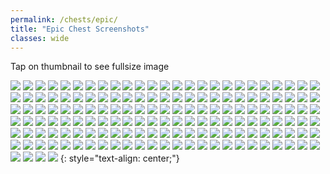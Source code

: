 ```yaml
---
permalink: /chests/epic/
title: "Epic Chest Screenshots"
classes: wide
---  
```


Tap on thumbnail to see fullsize image

[![](https://media.discordapp.net/attachments/826525665116553228/827542599207616552/image0.png?width=199&height=139)](https://cdn.discordapp.com/attachments/826525665116553228/827542599207616552/image0.png)
[![](https://media.discordapp.net/attachments/826525665116553228/828439499091738694/image0.png?width=199&height=139)](https://cdn.discordapp.com/attachments/826525665116553228/828439499091738694/image0.png)
[![](https://media.discordapp.net/attachments/826525665116553228/830211930731053126/image0.png?width=199&height=139)](https://cdn.discordapp.com/attachments/826525665116553228/830211930731053126/image0.png)
[![](https://media.discordapp.net/attachments/826525665116553228/830211931335819264/image1.png?width=199&height=139)](https://cdn.discordapp.com/attachments/826525665116553228/830211931335819264/image1.png)
[![](https://media.discordapp.net/attachments/826525665116553228/830211932836462612/image3.png?width=199&height=139)](https://cdn.discordapp.com/attachments/826525665116553228/830211932836462612/image3.png)
[![](https://media.discordapp.net/attachments/826525665116553228/830211933307142184/image4.png?width=199&height=139)](https://cdn.discordapp.com/attachments/826525665116553228/830211933307142184/image4.png)
[![](https://media.discordapp.net/attachments/826525665116553228/830833740737019984/image1.png?width=199&height=139)](https://cdn.discordapp.com/attachments/826525665116553228/830833740737019984/image1.png)
[![](https://media.discordapp.net/attachments/826525665116553228/835731150869102672/IMG_3410.PNG?width=199&height=139)](https://cdn.discordapp.com/attachments/826525665116553228/835731150869102672/IMG_3410.PNG)
[![](https://media.discordapp.net/attachments/826525665116553228/835731161904578560/IMG_3411.PNG?width=199&height=139)](https://cdn.discordapp.com/attachments/826525665116553228/835731161904578560/IMG_3411.PNG)
[![](https://media.discordapp.net/attachments/826525665116553228/835731559155105792/IMG_3442.PNG?width=199&height=139)](https://cdn.discordapp.com/attachments/826525665116553228/835731559155105792/IMG_3442.PNG)
[![](https://media.discordapp.net/attachments/826525665116553228/835731559796703262/IMG_3456.PNG?width=199&height=139)](https://cdn.discordapp.com/attachments/826525665116553228/835731559796703262/IMG_3456.PNG)
[![](https://media.discordapp.net/attachments/826525665116553228/835731732362690630/IMG_3497.PNG?width=199&height=139)](https://cdn.discordapp.com/attachments/826525665116553228/835731732362690630/IMG_3497.PNG)
[![](https://media.discordapp.net/attachments/826525665116553228/835731732434911242/IMG_3512.PNG?width=199&height=139)](https://cdn.discordapp.com/attachments/826525665116553228/835731732434911242/IMG_3512.PNG)
[![](https://media.discordapp.net/attachments/826525665116553228/835731876609130508/IMG_3545.PNG?width=199&height=139)](https://cdn.discordapp.com/attachments/826525665116553228/835731876609130508/IMG_3545.PNG)
[![](https://media.discordapp.net/attachments/826525665116553228/835731883760680970/IMG_3551.PNG?width=199&height=139)](https://cdn.discordapp.com/attachments/826525665116553228/835731883760680970/IMG_3551.PNG)
[![](https://media.discordapp.net/attachments/826525665116553228/836275532647628800/image1.png?width=199&height=139)](https://cdn.discordapp.com/attachments/826525665116553228/836275532647628800/image1.png)
[![](https://media.discordapp.net/attachments/826525665116553228/840815579165098044/IMG_3720.PNG?width=199&height=139)](https://cdn.discordapp.com/attachments/826525665116553228/840815579165098044/IMG_3720.PNG)
[![](https://media.discordapp.net/attachments/826525665116553228/840815714830123018/IMG_3782.PNG?width=199&height=139)](https://cdn.discordapp.com/attachments/826525665116553228/840815714830123018/IMG_3782.PNG)
[![](https://media.discordapp.net/attachments/826525665116553228/862195221805400104/image0.jpg?width=199&height=139)](https://cdn.discordapp.com/attachments/826525665116553228/862195221805400104/image0.jpg)
[![](https://media.discordapp.net/attachments/826525665116553228/862195478115123231/IMG_3946.PNG?width=199&height=139)](https://cdn.discordapp.com/attachments/826525665116553228/862195478115123231/IMG_3946.PNG)
[![](https://media.discordapp.net/attachments/826525665116553228/862195479324000306/IMG_3948.PNG?width=199&height=139)](https://cdn.discordapp.com/attachments/826525665116553228/862195479324000306/IMG_3948.PNG)
[![](https://media.discordapp.net/attachments/826525665116553228/862195481517359145/IMG_3961.PNG?width=199&height=139)](https://cdn.discordapp.com/attachments/826525665116553228/862195481517359145/IMG_3961.PNG)
[![](https://media.discordapp.net/attachments/826525665116553228/862195632198254602/IMG_3995.PNG?width=199&height=139)](https://cdn.discordapp.com/attachments/826525665116553228/862195632198254602/IMG_3995.PNG)
[![](https://media.discordapp.net/attachments/826525665116553228/862195633254432788/IMG_3974.PNG?width=199&height=139)](https://cdn.discordapp.com/attachments/826525665116553228/862195633254432788/IMG_3974.PNG)
[![](https://media.discordapp.net/attachments/826525665116553228/862196300904136714/IMG_4090.PNG?width=199&height=139)](https://cdn.discordapp.com/attachments/826525665116553228/862196300904136714/IMG_4090.PNG)
[![](https://media.discordapp.net/attachments/826525665116553228/862196300677120060/IMG_4058.PNG?width=199&height=139)](https://cdn.discordapp.com/attachments/826525665116553228/862196300677120060/IMG_4058.PNG)
[![](https://media.discordapp.net/attachments/826525665116553228/862196303366455306/IMG_4077.PNG?width=199&height=139)](https://cdn.discordapp.com/attachments/826525665116553228/862196303366455306/IMG_4077.PNG)
[![](https://media.discordapp.net/attachments/826525665116553228/862196617755230218/IMG_4384.PNG?width=199&height=139)](https://cdn.discordapp.com/attachments/826525665116553228/862196617755230218/IMG_4384.PNG)
[![](https://media.discordapp.net/attachments/826525665116553228/862196621752139776/IMG_4355.PNG?width=199&height=139)](https://cdn.discordapp.com/attachments/826525665116553228/862196621752139776/IMG_4355.PNG)
[![](https://media.discordapp.net/attachments/826525665116553228/862196754547867648/IMG_4439.PNG?width=199&height=139)](https://cdn.discordapp.com/attachments/826525665116553228/862196754547867648/IMG_4439.PNG)
[![](https://media.discordapp.net/attachments/826525665116553228/862196766421417985/IMG_4558.PNG?width=199&height=139)](https://cdn.discordapp.com/attachments/826525665116553228/862196766421417985/IMG_4558.PNG)
[![](https://media.discordapp.net/attachments/826525665116553228/862196769977794600/IMG_4520.PNG?width=199&height=139)](https://cdn.discordapp.com/attachments/826525665116553228/862196769977794600/IMG_4520.PNG)
[![](https://media.discordapp.net/attachments/826525665116553228/862197100552650752/IMG_4668.PNG?width=199&height=139)](https://cdn.discordapp.com/attachments/826525665116553228/862197100552650752/IMG_4668.PNG)
[![](https://media.discordapp.net/attachments/826525665116553228/862197119014928394/IMG_4683.PNG?width=199&height=139)](https://cdn.discordapp.com/attachments/826525665116553228/862197119014928394/IMG_4683.PNG)
[![](https://media.discordapp.net/attachments/826525665116553228/862197123276734475/IMG_4597.PNG?width=199&height=139)](https://cdn.discordapp.com/attachments/826525665116553228/862197123276734475/IMG_4597.PNG)
[![](https://media.discordapp.net/attachments/826525665116553228/862197261488488458/IMG_4871.PNG?width=199&height=139)](https://cdn.discordapp.com/attachments/826525665116553228/862197261488488458/IMG_4871.PNG)
[![](https://media.discordapp.net/attachments/826525665116553228/862197286867828786/IMG_4957.PNG?width=199&height=139)](https://cdn.discordapp.com/attachments/826525665116553228/862197286867828786/IMG_4957.PNG)
[![](https://media.discordapp.net/attachments/826525665116553228/862197288528379924/IMG_4951.PNG?width=199&height=139)](https://cdn.discordapp.com/attachments/826525665116553228/862197288528379924/IMG_4951.PNG)
[![](https://media.discordapp.net/attachments/826525665116553228/862197289791389696/IMG_4928.PNG?width=199&height=139)](https://cdn.discordapp.com/attachments/826525665116553228/862197289791389696/IMG_4928.PNG)
[![](https://media.discordapp.net/attachments/826525665116553228/862197435254571088/IMG_3303.PNG?width=199&height=139)](https://cdn.discordapp.com/attachments/826525665116553228/862197435254571088/IMG_3303.PNG)
[![](https://media.discordapp.net/attachments/826525665116553228/862198153482993694/IMG_5148.PNG?width=199&height=139)](https://cdn.discordapp.com/attachments/826525665116553228/862198153482993694/IMG_5148.PNG)
[![](https://media.discordapp.net/attachments/826525665116553228/862198516638416906/IMG_5253.PNG?width=199&height=139)](https://cdn.discordapp.com/attachments/826525665116553228/862198516638416906/IMG_5253.PNG)
[![](https://media.discordapp.net/attachments/826525665116553228/862198519925964860/IMG_5381.PNG?width=199&height=139)](https://cdn.discordapp.com/attachments/826525665116553228/862198519925964860/IMG_5381.PNG)
[![](https://media.discordapp.net/attachments/826525665116553228/862198819608723506/IMG_5479.PNG?width=199&height=139)](https://cdn.discordapp.com/attachments/826525665116553228/862198819608723506/IMG_5479.PNG)
[![](https://media.discordapp.net/attachments/826525665116553228/862198821634965534/IMG_5543.PNG?width=199&height=139)](https://cdn.discordapp.com/attachments/826525665116553228/862198821634965534/IMG_5543.PNG)
[![](https://media.discordapp.net/attachments/826525665116553228/862198954707517440/IMG_3317.PNG?width=199&height=139)](https://cdn.discordapp.com/attachments/826525665116553228/862198954707517440/IMG_3317.PNG)
[![](https://media.discordapp.net/attachments/826525665116553228/862198956037505024/IMG_3318.PNG?width=199&height=139)](https://cdn.discordapp.com/attachments/826525665116553228/862198956037505024/IMG_3318.PNG)
[![](https://media.discordapp.net/attachments/826525665116553228/862198958598914048/IMG_5830.PNG?width=199&height=139)](https://cdn.discordapp.com/attachments/826525665116553228/862198958598914048/IMG_5830.PNG)
[![](https://media.discordapp.net/attachments/826525665116553228/862198973476241438/IMG_5825.PNG?width=199&height=139)](https://cdn.discordapp.com/attachments/826525665116553228/862198973476241438/IMG_5825.PNG)
[![](https://media.discordapp.net/attachments/826525665116553228/862199107245572116/IMG_5888.PNG?width=199&height=139)](https://cdn.discordapp.com/attachments/826525665116553228/862199107245572116/IMG_5888.PNG)
[![](https://media.discordapp.net/attachments/826525665116553228/866190443691507722/IMG_6035.PNG?width=199&height=139)](https://cdn.discordapp.com/attachments/826525665116553228/866190443691507722/IMG_6035.PNG)
[![](https://media.discordapp.net/attachments/826525665116553228/866190445925892102/IMG_6011.PNG?width=199&height=139)](https://cdn.discordapp.com/attachments/826525665116553228/866190445925892102/IMG_6011.PNG)
[![](https://media.discordapp.net/attachments/826525665116553228/866190446854406164/IMG_5934.PNG?width=199&height=139)](https://cdn.discordapp.com/attachments/826525665116553228/866190446854406164/IMG_5934.PNG)
[![](https://media.discordapp.net/attachments/826525665116553228/866190621944578089/IMG_6175.PNG?width=199&height=139)](https://cdn.discordapp.com/attachments/826525665116553228/866190621944578089/IMG_6175.PNG)
[![](https://media.discordapp.net/attachments/826525665116553228/866190622201217044/IMG_6169.PNG?width=199&height=139)](https://cdn.discordapp.com/attachments/826525665116553228/866190622201217044/IMG_6169.PNG)
[![](https://media.discordapp.net/attachments/826525665116553228/866190876316139550/IMG_6591.PNG?width=199&height=139)](https://cdn.discordapp.com/attachments/826525665116553228/866190876316139550/IMG_6591.PNG)
[![](https://media.discordapp.net/attachments/826525665116553228/866190877374414848/IMG_6592.PNG?width=199&height=139)](https://cdn.discordapp.com/attachments/826525665116553228/866190877374414848/IMG_6592.PNG)
[![](https://media.discordapp.net/attachments/826525665116553228/874157617998614558/IMG_6833.PNG?width=199&height=139)](https://cdn.discordapp.com/attachments/826525665116553228/874157617998614558/IMG_6833.PNG)
[![](https://media.discordapp.net/attachments/826525665116553228/874157907380437012/IMG_7080.PNG?width=199&height=139)](https://cdn.discordapp.com/attachments/826525665116553228/874157907380437012/IMG_7080.PNG)
[![](https://media.discordapp.net/attachments/826525665116553228/874158123336740874/IMG_7332.PNG?width=199&height=139)](https://cdn.discordapp.com/attachments/826525665116553228/874158123336740874/IMG_7332.PNG)
[![](https://media.discordapp.net/attachments/826525665116553228/874158123609382952/IMG_7333.PNG?width=199&height=139)](https://cdn.discordapp.com/attachments/826525665116553228/874158123609382952/IMG_7333.PNG)
[![](https://media.discordapp.net/attachments/826525665116553228/874158124016209960/IMG_7644.PNG?width=199&height=139)](https://cdn.discordapp.com/attachments/826525665116553228/874158124016209960/IMG_7644.PNG)
[![](https://media.discordapp.net/attachments/826525665116553228/886523508958584862/IMG_3370.PNG?width=199&height=139)](https://cdn.discordapp.com/attachments/826525665116553228/886523508958584862/IMG_3370.PNG)
[![](https://media.discordapp.net/attachments/826525665116553228/886523511567417404/IMG_7997.PNG?width=199&height=139)](https://cdn.discordapp.com/attachments/826525665116553228/886523511567417404/IMG_7997.PNG)
[![](https://media.discordapp.net/attachments/826525665116553228/886523519771500584/IMG_7914.PNG?width=199&height=139)](https://cdn.discordapp.com/attachments/826525665116553228/886523519771500584/IMG_7914.PNG)
[![](https://media.discordapp.net/attachments/826525665116553228/886523715444158474/IMG_8183.PNG?width=199&height=139)](https://cdn.discordapp.com/attachments/826525665116553228/886523715444158474/IMG_8183.PNG)
[![](https://media.discordapp.net/attachments/826525665116553228/886523716610191360/IMG_8545.PNG?width=199&height=139)](https://cdn.discordapp.com/attachments/826525665116553228/886523716610191360/IMG_8545.PNG)
[![](https://media.discordapp.net/attachments/826525665116553228/886523716480147506/IMG_8540.PNG?width=199&height=139)](https://cdn.discordapp.com/attachments/826525665116553228/886523716480147506/IMG_8540.PNG)
[![](https://media.discordapp.net/attachments/826525665116553228/886524072303947776/IMG_8719.PNG?width=199&height=139)](https://cdn.discordapp.com/attachments/826525665116553228/886524072303947776/IMG_8719.PNG)
[![](https://media.discordapp.net/attachments/826525665116553228/886524074317217792/IMG_8602.PNG?width=199&height=139)](https://cdn.discordapp.com/attachments/826525665116553228/886524074317217792/IMG_8602.PNG)
[![](https://media.discordapp.net/attachments/826525665116553228/886524628959383592/IMG_8933.PNG?width=199&height=139)](https://cdn.discordapp.com/attachments/826525665116553228/886524628959383592/IMG_8933.PNG)
[![](https://media.discordapp.net/attachments/826525665116553228/886524633963200542/IMG_9136.PNG?width=199&height=139)](https://cdn.discordapp.com/attachments/826525665116553228/886524633963200542/IMG_9136.PNG)
[![](https://media.discordapp.net/attachments/826525665116553228/886524634269364244/IMG_9079.PNG?width=199&height=139)](https://cdn.discordapp.com/attachments/826525665116553228/886524634269364244/IMG_9079.PNG)
[![](https://media.discordapp.net/attachments/898566235908878366/898566561370095666/IMG_9498.PNG?width=199&height=139)](https://cdn.discordapp.com/attachments/898566235908878366/898566561370095666/IMG_9498.PNG)
[![](https://media.discordapp.net/attachments/898566235908878366/898566566411632690/IMG_9497.PNG?width=199&height=139)](https://cdn.discordapp.com/attachments/898566235908878366/898566566411632690/IMG_9497.PNG)
[![](https://media.discordapp.net/attachments/898566235908878366/898567005144219689/IMG_9706.PNG?width=199&height=139)](https://cdn.discordapp.com/attachments/898566235908878366/898567005144219689/IMG_9706.PNG)
[![](https://media.discordapp.net/attachments/898566235908878366/898567008042512384/IMG_9774.PNG?width=199&height=139)](https://cdn.discordapp.com/attachments/898566235908878366/898567008042512384/IMG_9774.PNG)
[![](https://media.discordapp.net/attachments/898566235908878366/915676943377133568/IMG_9437.jpg?width=199&height=139)](https://cdn.discordapp.com/attachments/898566235908878366/915676943377133568/IMG_9437.jpg)
[![](https://media.discordapp.net/attachments/898566235908878366/915676952575230012/IMG_9706.PNG?width=199&height=139)](https://cdn.discordapp.com/attachments/898566235908878366/915676952575230012/IMG_9706.PNG)
[![](https://media.discordapp.net/attachments/898566235908878366/915677104094474240/IMG_9774.PNG?width=199&height=139)](https://cdn.discordapp.com/attachments/898566235908878366/915677104094474240/IMG_9774.PNG)
[![](https://media.discordapp.net/attachments/898566235908878366/915677227037909062/IMG_9932.PNG?width=199&height=139)](https://cdn.discordapp.com/attachments/898566235908878366/915677227037909062/IMG_9932.PNG)
[![](https://media.discordapp.net/attachments/898566235908878366/915677228908552252/IMG_9934.PNG?width=199&height=139)](https://cdn.discordapp.com/attachments/898566235908878366/915677228908552252/IMG_9934.PNG)
[![](https://media.discordapp.net/attachments/898566235908878366/915677340800004176/IMG_0143.PNG?width=199&height=139)](https://cdn.discordapp.com/attachments/898566235908878366/915677340800004176/IMG_0143.PNG)
[![](https://media.discordapp.net/attachments/898566235908878366/915677487273508914/IMG_0185.PNG?width=199&height=139)](https://cdn.discordapp.com/attachments/898566235908878366/915677487273508914/IMG_0185.PNG)
[![](https://media.discordapp.net/attachments/898566235908878366/915677679137742918/IMG_0345.PNG?width=199&height=139)](https://cdn.discordapp.com/attachments/898566235908878366/915677679137742918/IMG_0345.PNG)
[![](https://media.discordapp.net/attachments/898566235908878366/915677881059917854/IMG_0561.PNG?width=199&height=139)](https://cdn.discordapp.com/attachments/898566235908878366/915677881059917854/IMG_0561.PNG)
[![](https://media.discordapp.net/attachments/898566235908878366/915678087914610758/IMG_0730.PNG?width=199&height=139)](https://cdn.discordapp.com/attachments/898566235908878366/915678087914610758/IMG_0730.PNG)
[![](https://media.discordapp.net/attachments/898566235908878366/915678310644719666/IMG_0946.PNG?width=199&height=139)](https://cdn.discordapp.com/attachments/898566235908878366/915678310644719666/IMG_0946.PNG)
[![](https://media.discordapp.net/attachments/898566235908878366/915678318412578876/IMG_0950.PNG?width=199&height=139)](https://cdn.discordapp.com/attachments/898566235908878366/915678318412578876/IMG_0950.PNG)
[![](https://media.discordapp.net/attachments/898566235908878366/915678320199340074/IMG_0983.PNG?width=199&height=139)](https://cdn.discordapp.com/attachments/898566235908878366/915678320199340074/IMG_0983.PNG)
[![](https://media.discordapp.net/attachments/898566235908878366/915678474520395777/IMG_0984.PNG?width=199&height=139)](https://cdn.discordapp.com/attachments/898566235908878366/915678474520395777/IMG_0984.PNG)
[![](https://media.discordapp.net/attachments/898566235908878366/915678475526995978/IMG_1054.PNG?width=199&height=139)](https://cdn.discordapp.com/attachments/898566235908878366/915678475526995978/IMG_1054.PNG)
[![](https://media.discordapp.net/attachments/898566235908878366/915678602731859968/IMG_1203.PNG?width=199&height=139)](https://cdn.discordapp.com/attachments/898566235908878366/915678602731859968/IMG_1203.PNG)
[![](https://media.discordapp.net/attachments/898566235908878366/915678718507253760/IMG_1416.PNG?width=199&height=139)](https://cdn.discordapp.com/attachments/898566235908878366/915678718507253760/IMG_1416.PNG)
[![](https://media.discordapp.net/attachments/898566235908878366/915678719480299550/IMG_1400.PNG?width=199&height=139)](https://cdn.discordapp.com/attachments/898566235908878366/915678719480299550/IMG_1400.PNG)
[![](https://media.discordapp.net/attachments/898566235908878366/915678719467737148/IMG_1299.PNG?width=199&height=139)](https://cdn.discordapp.com/attachments/898566235908878366/915678719467737148/IMG_1299.PNG)
[![](https://media.discordapp.net/attachments/898566235908878366/915678832609099836/IMG_1619.PNG?width=199&height=139)](https://cdn.discordapp.com/attachments/898566235908878366/915678832609099836/IMG_1619.PNG)
[![](https://media.discordapp.net/attachments/898566235908878366/915678979397132388/IMG_1760.PNG?width=199&height=139)](https://cdn.discordapp.com/attachments/898566235908878366/915678979397132388/IMG_1760.PNG)
[![](https://media.discordapp.net/attachments/898566235908878366/915678979208380426/IMG_1741.PNG?width=199&height=139)](https://cdn.discordapp.com/attachments/898566235908878366/915678979208380426/IMG_1741.PNG)
[![](https://media.discordapp.net/attachments/898566235908878366/915679123224035339/IMG_4235.PNG?width=199&height=139)](https://cdn.discordapp.com/attachments/898566235908878366/915679123224035339/IMG_4235.PNG)
[![](https://media.discordapp.net/attachments/898566235908878366/915679145122463815/IMG_2012.PNG?width=199&height=139)](https://cdn.discordapp.com/attachments/898566235908878366/915679145122463815/IMG_2012.PNG)
[![](https://media.discordapp.net/attachments/898566235908878366/915679146657579028/IMG_1945.PNG?width=199&height=139)](https://cdn.discordapp.com/attachments/898566235908878366/915679146657579028/IMG_1945.PNG)
[![](https://media.discordapp.net/attachments/898566235908878366/915679152324096040/IMG_2043.PNG?width=199&height=139)](https://cdn.discordapp.com/attachments/898566235908878366/915679152324096040/IMG_2043.PNG)
[![](https://media.discordapp.net/attachments/898566235908878366/917773072361222164/IMG_2361.PNG?width=199&height=139)](https://cdn.discordapp.com/attachments/898566235908878366/917773072361222164/IMG_2361.PNG)
[![](https://media.discordapp.net/attachments/898566235908878366/917773074508705843/IMG_2364.PNG?width=199&height=139)](https://cdn.discordapp.com/attachments/898566235908878366/917773074508705843/IMG_2364.PNG)
[![](https://media.discordapp.net/attachments/898566235908878366/917773076173832192/IMG_2436.PNG?width=199&height=139)](https://cdn.discordapp.com/attachments/898566235908878366/917773076173832192/IMG_2436.PNG)
[![](https://media.discordapp.net/attachments/898566235908878366/950861293789802526/IMG_2609.PNG?width=199&height=139)](https://cdn.discordapp.com/attachments/898566235908878366/950861293789802526/IMG_2609.PNG)
[![](https://media.discordapp.net/attachments/898566235908878366/950861300072861706/IMG_2521.PNG?width=199&height=139)](https://cdn.discordapp.com/attachments/898566235908878366/950861300072861706/IMG_2521.PNG)
[![](https://media.discordapp.net/attachments/898566235908878366/950861309216448552/IMG_2546.PNG?width=199&height=139)](https://cdn.discordapp.com/attachments/898566235908878366/950861309216448552/IMG_2546.PNG)
[![](https://media.discordapp.net/attachments/898566235908878366/950861310244040714/IMG_2632.PNG?width=199&height=139)](https://cdn.discordapp.com/attachments/898566235908878366/950861310244040714/IMG_2632.PNG)
[![](https://media.discordapp.net/attachments/898566235908878366/950861432776454225/IMG_2741.PNG?width=199&height=139)](https://cdn.discordapp.com/attachments/898566235908878366/950861432776454225/IMG_2741.PNG)
[![](https://media.discordapp.net/attachments/898566235908878366/950861436811354122/IMG_2769.PNG?width=199&height=139)](https://cdn.discordapp.com/attachments/898566235908878366/950861436811354122/IMG_2769.PNG)
[![](https://media.discordapp.net/attachments/898566235908878366/950861439680282644/IMG_2730.PNG?width=199&height=139)](https://cdn.discordapp.com/attachments/898566235908878366/950861439680282644/IMG_2730.PNG)
[![](https://media.discordapp.net/attachments/898566235908878366/950861746795577364/IMG_2873.PNG?width=199&height=139)](https://cdn.discordapp.com/attachments/898566235908878366/950861746795577364/IMG_2873.PNG)
[![](https://media.discordapp.net/attachments/898566235908878366/950861751266738176/IMG_3066.PNG?width=199&height=139)](https://cdn.discordapp.com/attachments/898566235908878366/950861751266738176/IMG_3066.PNG)
[![](https://media.discordapp.net/attachments/898566235908878366/950862121636331560/IMG_3301.PNG?width=199&height=139)](https://cdn.discordapp.com/attachments/898566235908878366/950862121636331560/IMG_3301.PNG)
[![](https://media.discordapp.net/attachments/898566235908878366/950862127210590258/IMG_3124.PNG?width=199&height=139)](https://cdn.discordapp.com/attachments/898566235908878366/950862127210590258/IMG_3124.PNG)
[![](https://media.discordapp.net/attachments/898566235908878366/950862129064452126/IMG_3126.PNG?width=199&height=139)](https://cdn.discordapp.com/attachments/898566235908878366/950862129064452126/IMG_3126.PNG)
[![](https://media.discordapp.net/attachments/898566235908878366/950862130838646844/IMG_3110.PNG?width=199&height=139)](https://cdn.discordapp.com/attachments/898566235908878366/950862130838646844/IMG_3110.PNG)
[![](https://media.discordapp.net/attachments/898566235908878366/950862130704420906/IMG_3287.PNG?width=199&height=139)](https://cdn.discordapp.com/attachments/898566235908878366/950862130704420906/IMG_3287.PNG)
[![](https://media.discordapp.net/attachments/898566235908878366/950862139327909959/IMG_3160.PNG?width=199&height=139)](https://cdn.discordapp.com/attachments/898566235908878366/950862139327909959/IMG_3160.PNG)
[![](https://media.discordapp.net/attachments/898566235908878366/950862307813097512/IMG_3412.PNG?width=199&height=139)](https://cdn.discordapp.com/attachments/898566235908878366/950862307813097512/IMG_3412.PNG)
[![](https://media.discordapp.net/attachments/898566235908878366/950862311176937502/IMG_3335.PNG?width=199&height=139)](https://cdn.discordapp.com/attachments/898566235908878366/950862311176937502/IMG_3335.PNG)
[![](https://media.discordapp.net/attachments/898566235908878366/950862477762109490/IMG_3561.PNG?width=199&height=139)](https://cdn.discordapp.com/attachments/898566235908878366/950862477762109490/IMG_3561.PNG)
[![](https://media.discordapp.net/attachments/898566235908878366/950862481679605780/IMG_3594.PNG?width=199&height=139)](https://cdn.discordapp.com/attachments/898566235908878366/950862481679605780/IMG_3594.PNG)
[![](https://media.discordapp.net/attachments/898566235908878366/950862481838964796/IMG_3483.PNG?width=199&height=139)](https://cdn.discordapp.com/attachments/898566235908878366/950862481838964796/IMG_3483.PNG)
[![](https://media.discordapp.net/attachments/898566235908878366/950862580442861648/IMG_3600.PNG?width=199&height=139)](https://cdn.discordapp.com/attachments/898566235908878366/950862580442861648/IMG_3600.PNG)
[![](https://media.discordapp.net/attachments/898566235908878366/950862587896143922/IMG_3597.PNG?width=199&height=139)](https://cdn.discordapp.com/attachments/898566235908878366/950862587896143922/IMG_3597.PNG)
[![](https://media.discordapp.net/attachments/898566235908878366/950862593688490074/IMG_3601.PNG?width=199&height=139)](https://cdn.discordapp.com/attachments/898566235908878366/950862593688490074/IMG_3601.PNG)
[![](https://media.discordapp.net/attachments/898566235908878366/950862597207523388/IMG_3596.PNG?width=199&height=139)](https://cdn.discordapp.com/attachments/898566235908878366/950862597207523388/IMG_3596.PNG)
[![](https://media.discordapp.net/attachments/898566235908878366/950862600462295060/IMG_3598.PNG?width=199&height=139)](https://cdn.discordapp.com/attachments/898566235908878366/950862600462295060/IMG_3598.PNG)
[![](https://media.discordapp.net/attachments/898566235908878366/950862600697151608/IMG_3595.PNG?width=199&height=139)](https://cdn.discordapp.com/attachments/898566235908878366/950862600697151608/IMG_3595.PNG)
[![](https://media.discordapp.net/attachments/898566235908878366/950862601070473226/IMG_3599.PNG?width=199&height=139)](https://cdn.discordapp.com/attachments/898566235908878366/950862601070473226/IMG_3599.PNG)
[![](https://media.discordapp.net/attachments/898566235908878366/950862793333170226/IMG_3950.PNG?width=199&height=139)](https://cdn.discordapp.com/attachments/898566235908878366/950862793333170226/IMG_3950.PNG)
[![](https://media.discordapp.net/attachments/898566235908878366/950862820180897854/IMG_3848.PNG?width=199&height=139)](https://cdn.discordapp.com/attachments/898566235908878366/950862820180897854/IMG_3848.PNG)
[![](https://media.discordapp.net/attachments/898566235908878366/950862929157292092/IMG_4266.PNG?width=199&height=139)](https://cdn.discordapp.com/attachments/898566235908878366/950862929157292092/IMG_4266.PNG)
[![](https://media.discordapp.net/attachments/898566235908878366/950862935956258836/IMG_4433.PNG?width=199&height=139)](https://cdn.discordapp.com/attachments/898566235908878366/950862935956258836/IMG_4433.PNG)
[![](https://media.discordapp.net/attachments/898566235908878366/950862941484355604/IMG_4336.PNG?width=199&height=139)](https://cdn.discordapp.com/attachments/898566235908878366/950862941484355604/IMG_4336.PNG)
[![](https://media.discordapp.net/attachments/898566235908878366/950862942180622376/IMG_4182.PNG?width=199&height=139)](https://cdn.discordapp.com/attachments/898566235908878366/950862942180622376/IMG_4182.PNG)
[![](https://media.discordapp.net/attachments/898566235908878366/950863050175569950/IMG_4477.PNG?width=199&height=139)](https://cdn.discordapp.com/attachments/898566235908878366/950863050175569950/IMG_4477.PNG)
[![](https://media.discordapp.net/attachments/898566235908878366/950863068437565480/IMG_4635.PNG?width=199&height=139)](https://cdn.discordapp.com/attachments/898566235908878366/950863068437565480/IMG_4635.PNG)
[![](https://media.discordapp.net/attachments/898566235908878366/950863069880401940/IMG_4454.PNG?width=199&height=139)](https://cdn.discordapp.com/attachments/898566235908878366/950863069880401940/IMG_4454.PNG)
[![](https://media.discordapp.net/attachments/898566235908878366/950863071314866206/IMG_4527.PNG?width=199&height=139)](https://cdn.discordapp.com/attachments/898566235908878366/950863071314866206/IMG_4527.PNG)
[![](https://media.discordapp.net/attachments/898566235908878366/950863183353098333/IMG_4842.PNG?width=199&height=139)](https://cdn.discordapp.com/attachments/898566235908878366/950863183353098333/IMG_4842.PNG)
[![](https://media.discordapp.net/attachments/898566235908878366/1024586544314601503/IMG_9436.PNG?width=199&height=139)](https://cdn.discordapp.com/attachments/898566235908878366/1024586544314601503/IMG_9436.PNG)
[![](https://media.discordapp.net/attachments/898566235908878366/1024586544624979968/IMG_9366.PNG?width=199&height=139)](https://cdn.discordapp.com/attachments/898566235908878366/1024586544624979968/IMG_9366.PNG)
[![](https://media.discordapp.net/attachments/898566235908878366/1024586998914224179/IMG_4932.PNG?width=199&height=139)](https://cdn.discordapp.com/attachments/898566235908878366/1024586998914224179/IMG_4932.PNG)
[![](https://media.discordapp.net/attachments/898566235908878366/1024587106569437194/IMG_4961.PNG?width=199&height=139)](https://cdn.discordapp.com/attachments/898566235908878366/1024587106569437194/IMG_4961.PNG)
[![](https://media.discordapp.net/attachments/898566235908878366/1024587112831533067/IMG_5006.PNG?width=199&height=139)](https://cdn.discordapp.com/attachments/898566235908878366/1024587112831533067/IMG_5006.PNG)
[![](https://media.discordapp.net/attachments/898566235908878366/1024587232205623337/IMG_5121.PNG?width=199&height=139)](https://cdn.discordapp.com/attachments/898566235908878366/1024587232205623337/IMG_5121.PNG)
[![](https://media.discordapp.net/attachments/898566235908878366/1024587337348431902/IMG_4601.PNG?width=199&height=139)](https://cdn.discordapp.com/attachments/898566235908878366/1024587337348431902/IMG_4601.PNG)
[![](https://media.discordapp.net/attachments/898566235908878366/1024587351646810122/IMG_5191.PNG?width=199&height=139)](https://cdn.discordapp.com/attachments/898566235908878366/1024587351646810122/IMG_5191.PNG)
[![](https://media.discordapp.net/attachments/898566235908878366/1024587456936423434/IMG_5245.PNG?width=199&height=139)](https://cdn.discordapp.com/attachments/898566235908878366/1024587456936423434/IMG_5245.PNG)
[![](https://media.discordapp.net/attachments/898566235908878366/1024588211990831114/IMG_5775.PNG?width=199&height=139)](https://cdn.discordapp.com/attachments/898566235908878366/1024588211990831114/IMG_5775.PNG)
{: style="text-align: center;"}
